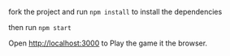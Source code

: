 
fork the project and run `npm install` to install the dependencies

then run `npm start`

Open [http://localhost:3000](http://localhost:3000) to Play the game it the browser.
